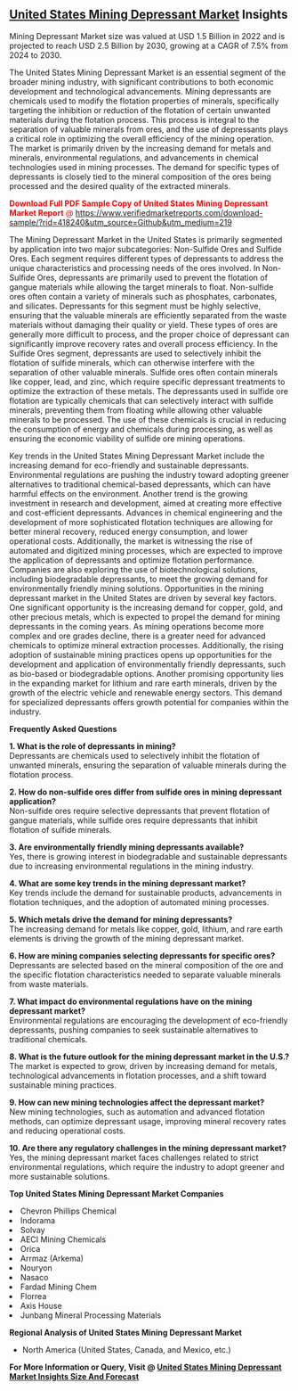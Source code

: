 <h2><a href="https://www.verifiedmarketreports.com/download-sample/?rid=418240&amp;utm_source=Github&amp;utm_medium=219" target="_blank">United States Mining Depressant Market</a> Insights</h2><p>Mining Depressant Market size was valued at USD 1.5 Billion in 2022 and is projected to reach USD 2.5 Billion by 2030, growing at a CAGR of 7.5% from 2024 to 2030.</p><p> <p>The United States Mining Depressant Market is an essential segment of the broader mining industry, with significant contributions to both economic development and technological advancements. Mining depressants are chemicals used to modify the flotation properties of minerals, specifically targeting the inhibition or reduction of the flotation of certain unwanted materials during the flotation process. This process is integral to the separation of valuable minerals from ores, and the use of depressants plays a critical role in optimizing the overall efficiency of the mining operation. The market is primarily driven by the increasing demand for metals and minerals, environmental regulations, and advancements in chemical technologies used in mining processes. The demand for specific types of depressants is closely tied to the mineral composition of the ores being processed and the desired quality of the extracted minerals. <p><span class=""><span style="color: #ff0000;"><strong>Download Full PDF Sample Copy of United States Mining Depressant Market Report</strong> @ </span><a href="https://www.verifiedmarketreports.com/download-sample/?rid=418240&amp;utm_source=Github&amp;utm_medium=219" target="_blank">https://www.verifiedmarketreports.com/download-sample/?rid=418240&amp;utm_source=Github&amp;utm_medium=219</a></span></p></p> <p>The Mining Depressant Market in the United States is primarily segmented by application into two major subcategories: Non-Sulfide Ores and Sulfide Ores. Each segment requires different types of depressants to address the unique characteristics and processing needs of the ores involved. In Non-Sulfide Ores, depressants are primarily used to prevent the flotation of gangue materials while allowing the target minerals to float. Non-sulfide ores often contain a variety of minerals such as phosphates, carbonates, and silicates. Depressants for this segment must be highly selective, ensuring that the valuable minerals are efficiently separated from the waste materials without damaging their quality or yield. These types of ores are generally more difficult to process, and the proper choice of depressant can significantly improve recovery rates and overall process efficiency. In the Sulfide Ores segment, depressants are used to selectively inhibit the flotation of sulfide minerals, which can otherwise interfere with the separation of other valuable minerals. Sulfide ores often contain minerals like copper, lead, and zinc, which require specific depressant treatments to optimize the extraction of these metals. The depressants used in sulfide ore flotation are typically chemicals that can selectively interact with sulfide minerals, preventing them from floating while allowing other valuable minerals to be processed. The use of these chemicals is crucial in reducing the consumption of energy and chemicals during processing, as well as ensuring the economic viability of sulfide ore mining operations. <p>Key trends in the United States Mining Depressant Market include the increasing demand for eco-friendly and sustainable depressants. Environmental regulations are pushing the industry toward adopting greener alternatives to traditional chemical-based depressants, which can have harmful effects on the environment. Another trend is the growing investment in research and development, aimed at creating more effective and cost-efficient depressants. Advances in chemical engineering and the development of more sophisticated flotation techniques are allowing for better mineral recovery, reduced energy consumption, and lower operational costs. Additionally, the market is witnessing the rise of automated and digitized mining processes, which are expected to improve the application of depressants and optimize flotation performance. Companies are also exploring the use of biotechnological solutions, including biodegradable depressants, to meet the growing demand for environmentally friendly mining solutions. Opportunities in the mining depressant market in the United States are driven by several key factors. One significant opportunity is the increasing demand for copper, gold, and other precious metals, which is expected to propel the demand for mining depressants in the coming years. As mining operations become more complex and ore grades decline, there is a greater need for advanced chemicals to optimize mineral extraction processes. Additionally, the rising adoption of sustainable mining practices opens up opportunities for the development and application of environmentally friendly depressants, such as bio-based or biodegradable options. Another promising opportunity lies in the expanding market for lithium and rare earth minerals, driven by the growth of the electric vehicle and renewable energy sectors. This demand for specialized depressants offers growth potential for companies within the industry. <p><strong>Frequently Asked Questions</strong></p> <p><strong>1. What is the role of depressants in mining?</strong><br>Depressants are chemicals used to selectively inhibit the flotation of unwanted minerals, ensuring the separation of valuable minerals during the flotation process.</p> <p><strong>2. How do non-sulfide ores differ from sulfide ores in mining depressant application?</strong><br>Non-sulfide ores require selective depressants that prevent flotation of gangue materials, while sulfide ores require depressants that inhibit flotation of sulfide minerals.</p> <p><strong>3. Are environmentally friendly mining depressants available?</strong><br>Yes, there is growing interest in biodegradable and sustainable depressants due to increasing environmental regulations in the mining industry.</p> <p><strong>4. What are some key trends in the mining depressant market?</strong><br>Key trends include the demand for sustainable products, advancements in flotation techniques, and the adoption of automated mining processes.</p> <p><strong>5. Which metals drive the demand for mining depressants?</strong><br>The increasing demand for metals like copper, gold, lithium, and rare earth elements is driving the growth of the mining depressant market.</p> <p><strong>6. How are mining companies selecting depressants for specific ores?</strong><br>Depressants are selected based on the mineral composition of the ore and the specific flotation characteristics needed to separate valuable minerals from waste materials.</p> <p><strong>7. What impact do environmental regulations have on the mining depressant market?</strong><br>Environmental regulations are encouraging the development of eco-friendly depressants, pushing companies to seek sustainable alternatives to traditional chemicals.</p> <p><strong>8. What is the future outlook for the mining depressant market in the U.S.?</strong><br>The market is expected to grow, driven by increasing demand for metals, technological advancements in flotation processes, and a shift toward sustainable mining practices.</p> <p><strong>9. How can new mining technologies affect the depressant market?</strong><br>New mining technologies, such as automation and advanced flotation methods, can optimize depressant usage, improving mineral recovery rates and reducing operational costs.</p> <p><strong>10. Are there any regulatory challenges in the mining depressant market?</strong><br>Yes, the mining depressant market faces challenges related to strict environmental regulations, which require the industry to adopt greener and more sustainable solutions.</p> </p><p><strong>Top United States Mining Depressant Market Companies</strong></p><div data-test-id=""><p><li>Chevron Phillips Chemical</li><li> Indorama</li><li> Solvay</li><li> AECI Mining Chemicals</li><li> Orica</li><li> Arrmaz (Arkema)</li><li> Nouryon</li><li> Nasaco</li><li> Fardad Mining Chem</li><li> Florrea</li><li> Axis House</li><li> Junbang Mineral Processing Materials</li></p><div><strong>Regional Analysis of&nbsp;United States Mining Depressant Market</strong></div><ul><li dir="ltr"><p dir="ltr">North America&nbsp;(United States, Canada, and Mexico, etc.)</p></li></ul><p><strong>For More Information or Query, Visit @&nbsp;</strong><strong><a href="https://www.verifiedmarketreports.com/product/mining-depressant-market/?utm_source=Github&amp;utm_medium=219" target="_blank">United States Mining Depressant Market Insights Size And Forecast</a></strong></p></div>
